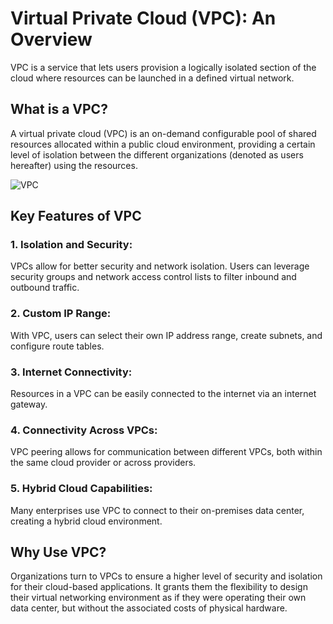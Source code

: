 # Virtual Private Cloud (VPC): An Overview

VPC is a service that lets users provision a logically isolated section of the cloud where resources can be launched in a defined virtual network.

## What is a VPC?

A virtual private cloud (VPC) is an on-demand configurable pool of shared resources allocated within a public cloud environment, providing a certain level of isolation between the different organizations (denoted as users hereafter) using the resources.

![VPC](https://upload.wikimedia.org/wikipedia/commons/thumb/b/b2/Virtual_Private_Cloud_%28VPC%29.svg/700px-Virtual_Private_Cloud_%28VPC%29.svg.png)

## Key Features of VPC

### 1. **Isolation and Security**:

VPCs allow for better security and network isolation. Users can leverage security groups and network access control lists to filter inbound and outbound traffic.

### 2. **Custom IP Range**:

With VPC, users can select their own IP address range, create subnets, and configure route tables.

### 3. **Internet Connectivity**:

Resources in a VPC can be easily connected to the internet via an internet gateway.

### 4. **Connectivity Across VPCs**:

VPC peering allows for communication between different VPCs, both within the same cloud provider or across providers.

### 5. **Hybrid Cloud Capabilities**:

Many enterprises use VPC to connect to their on-premises data center, creating a hybrid cloud environment.

## Why Use VPC?

Organizations turn to VPCs to ensure a higher level of security and isolation for their cloud-based applications. It grants them the flexibility to design their virtual networking environment as if they were operating their own data center, but without the associated costs of physical hardware.
